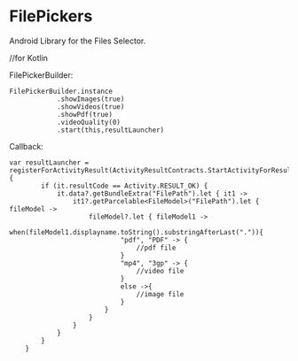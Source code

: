 # FilePickers
Android Library for the Files Selector.

//for Kotlin

FilePickerBuilder:
                
    FilePickerBuilder.instance
                .showImages(true)
                .showVideos(true)
                .showPdf(true)
                .videoQuality(0)
                .start(this,resultLauncher)

Callback:

    var resultLauncher = registerForActivityResult(ActivityResultContracts.StartActivityForResult()) {
            if (it.resultCode == Activity.RESULT_OK) {
                it.data?.getBundleExtra("FilePath").let { it1 ->
                    it1?.getParcelable<FileModel>("FilePath").let { fileModel ->
                        fileModel?.let { fileModel1 ->
                            when(fileModel1.displayname.toString().substringAfterLast(".")){
                                "pdf", "PDF" -> {
                                    //pdf file
                                }
                                "mp4", "3gp" -> {
                                    //video file
                                }
                                else ->{
                                    //image file
                                }
                            }
                        }
                    }
                }
            }
        }

